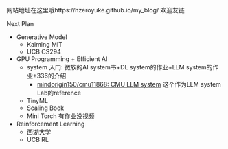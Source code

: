 网站地址在这里哦https://hzeroyuke.github.io/my_blog/
欢迎友链

Next Plan

-  Generative Model
	-  Kaiming MIT
	-  UCB CS294
-  GPU Programming + Efficient AI
	-  system 入门: 微软的AI system书+DL system的作业+LLM system的作业+336的介绍
		-  [mindorigin150/cmu11868: CMU LLM system](https://github.com/mindorigin150/cmu11868/tree/main) 这个作为LLM system Lab的reference
	-  TinyML
	-  Scaling Book
	-  Mini Torch 有作业没视频
-  Reinforcement Learning
	-  西湖大学
	-  UCB RL


